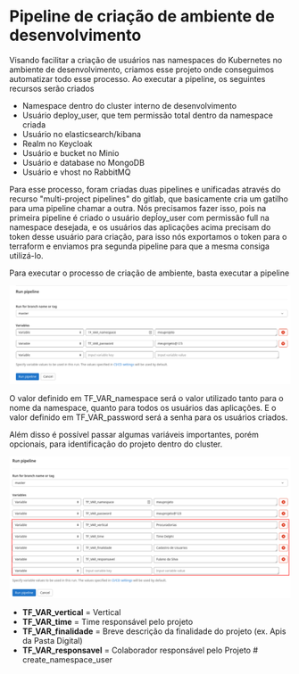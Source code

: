 # Pipeline de criação de ambiente de desenvolvimento

Visando facilitar a criação de usuários nas namespaces do Kubernetes no ambiente de desenvolvimento, criamos esse projeto onde conseguimos automatizar
todo esse processo. Ao executar a pipeline, os seguintes recursos serão criados

- Namespace dentro do cluster interno de desenvolvimento
- Usuário deploy_user, que tem permissão total dentro da namespace criada
- Usuário no elasticsearch/kibana
- Realm no Keycloak
- Usuário e bucket no Minio
- Usuário e database no MongoDB
- Usuário e vhost no RabbitMQ


Para esse processo, foram criadas duas pipelines e unificadas através do recurso "multi-project pipelines" do gitlab, que basicamente cria um gatilho
para uma pipeline chamar a outra. Nós precisamos fazer isso, pois na primeira pipeline é criado o usuário depĺoy_user com permissão full na namespace
desejada, e os usuários das aplicações acima precisam do token desse usuário para criação, para isso nós exportamos o token para o terraform e enviamos pra segunda pipeline para que a mesma consiga utilizá-lo.


Para executar o processo de criação de ambiente, basta executar a pipeline

![](img/nova_esteira.png)

O valor definido em TF_VAR_namespace será o valor utilizado tanto para o nome da namespace, quanto para todos os usuários das aplicações. E o valor definido em TF_VAR_password será a senha para os usuários criados.

Além disso é possível passar algumas variáveis importantes, porém opcionais, para identificação do projeto dentro do cluster.

![](img/nova_esteira_2.png)

* **TF_VAR_vertical**    = Vertical
* **TF_VAR_time**        = Time responsável pelo projeto
* **TF_VAR_finalidade**  = Breve descrição da finalidade do projeto (ex. Apis da Pasta Digital)
* **TF_VAR_responsavel** = Colaborador responsável pelo Projeto # create_namespace_user
